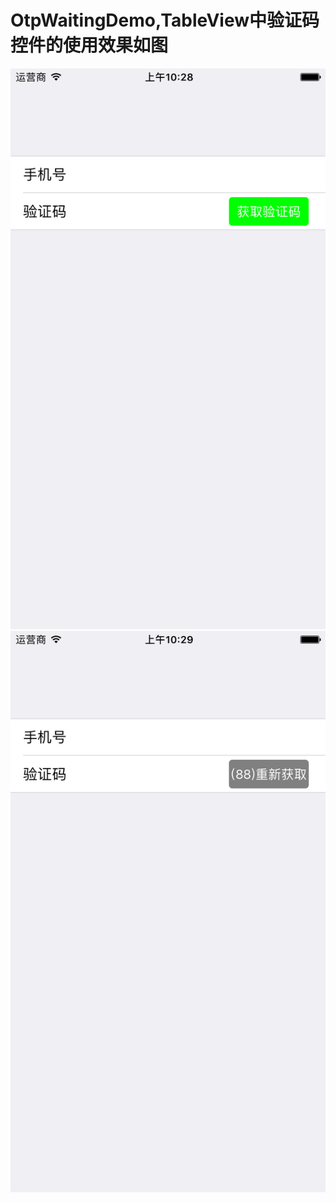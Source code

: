 # OtpWaitingDemo,TableView中验证码控件的使用效果如图

![image](https://github.com/wang6177ming123/OtpWaitingDemo/blob/master/Simulator%20Screen%20Shot%202017年2月15日%20上午10.28.55.png)![image](https://github.com/wang6177ming123/OtpWaitingDemo/blob/master/Simulator%20Screen%20Shot%202017年2月15日%20上午10.29.02.png)

